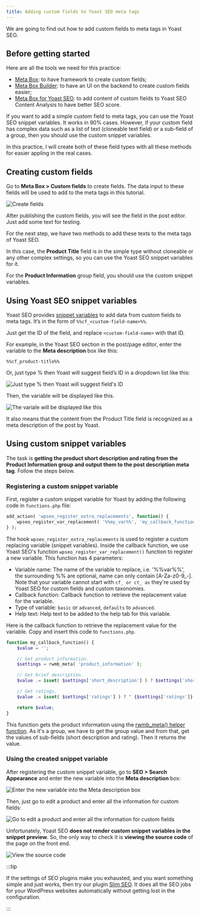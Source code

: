 ```yaml
---
title: Adding custom fields to Yoast SEO meta tags
---
```


We are going to find out how to add custom fields to meta tags in Yoast SEO.

## Before getting started

Here are all the tools we need for this practice:

* [Meta Box](https://metabox.io): to have framework to create custom fields;
* [Meta Box Builder](https://metabox.io/plugins/meta-box-builder/): to have an UI on the backend to create custom fields easier;
* [Meta Box for Yoast SEO](https://metabox.io/plugins/meta-box-yoast-seo): to add content of custom fields to Yoast SEO Content Analysis to have better SEO score.

If you want to add a simple custom field to meta tags, you can use the Yoast SEO snippet variables. It works in 90% cases. However, if your custom field has complex data such as a list of text (cloneable text field) or a sub-field of a group, then you should use the custom snippet variables.

In this practice, I will create both of these field types with all these methods for easier appling in the real cases.

## Creating custom fields

Go to **Meta Box > Custom fields** to create fields. The data input to these fields will be used to add to the meta tags in this tutorial.

![Create fields](https://i.imgur.com/CtKt0Dw.png)

After publishing the custom fields, you will see the field in the post editor. Just add some text for testing.

For the next step, we have two methods to add these texts to the meta tags of Yoast SEO.

In this case, the **Product Title** field is in the simple type without cloneable or any other complex settings, so you can use the Yoast SEO snippet variables for it.

For the **Product Information** group field, you should use the custom snippet variables.

## Using Yoast SEO snippet variables

Yoast SEO provides [snippet variables](https://kb.yoast.com/kb/yoast-wordpress-seo-titles-metas-template-variables/) to add data from custom fields to meta tags. It’s in the form of `%%cf_<custom-field-name>%%`.

Just get the ID of the field, and replace `<custom-field-name>` with that ID.

For example, in the Yoast SEO section in the post/page editor, enter the variable to the **Meta description** box like this:

`%%cf_product-title%%`

Or, just type % then Yoast will suggest field’s ID in a dropdown list like this:

![Just type % then Yoast will suggest field's ID](https://i.imgur.com/p8W7BZo.png)

Then, the variable will be displayed like this.

![The variale will be displayed like this](https://i.imgur.com/nOAgtmc.png)

It also means that the content from the Product Title field is recognized as a meta description of the post by Yoast.

## Using custom snippet variables

The task is **getting the product short description and rating from the Product Information group and output them to the post description meta tag**. Follow the steps below.

### Registering a custom snippet variable

First, register a custom snippet variable for Yoast by adding the following code in `functions.php` file:

```php
add_action( 'wpseo_register_extra_replacements', function() {
    wpseo_register_var_replacement( '%%my_var%%', 'my_callback_function', 'advanced', 'Some help text' );
} );
```
The hook `wpseo_register_extra_replacements` is used to register a custom replacing variable (snippet variables). Inside the callback function, we use Yoast SEO's function `wpseo_register_var_replacement()` function to register a new variable. This function has 4 parameters:

* Variable name: The name of the variable to replace, i.e. '%%var%%', the surrounding %% are optional, name can only contain [A-Za-z0-9_-]. Note that your variable cannot start with `cf_ or ct_ as` they're used by Yoast SEO for custom fields and custom taxonomies.
* Callback function: Callback function to retrieve the replacement value for the variable.
* Type of variable: `basic` or `advanced`, `defaults` to `advanced`.
* Help text: Help text to be added to the help tab for this variable.

Here is the callback function to retrieve the replacement value for the variable. Copy and insert this code to `functions.php`.

```php
function my_callback_function() {
    $value = '';

    // Get product information.
    $settings = rwmb_meta( 'product_information' );

    // Get brief description.
    $value .= isset( $settings['short_description'] ) ? $settings['short_description'] : '';

    // Get ratings.
    $value .= isset( $settings['ratings'] ) ? " {$settings['ratings']} stars" : '';

    return $value;
}
```

This function gets the product information using the [rwmb_meta() helper function](https://docs.metabox.io/displaying-fields/). As it's a group, we have to get the group value and from that, get the values of sub-fields (short description and rating). Then it returns the value.


### Using the created snippet variable

After registering the custom snippet variable, go to **SEO > Search Appearance** and enter the new variable into the **Meta description** box:

![Enter the new variable into the Meta description box](https://i.imgur.com/I2unxzu.png)

Then, just go to edit a product and enter all the information for custom fields:

![Go to edit a product and enter all the information for custom fields](https://i.imgur.com/kXWQRXr.png)

Unfortunately, Yoast SEO **does not render custom snippet variables in the snippet preview**. So, the only way to check it is **viewing the source code** of the page on the front end.

![View the source code](https://i.imgur.com/K9BpMcp.png)

:::tip

If the settings of SEO plugins make you exhausted, and you want something simple and just works, then try our plugin [Slim SEO](https://wordpress.org/plugins/slim-seo/). It does all the SEO jobs for your WordPress websites automatically without getting lost in the configuration.

:::
